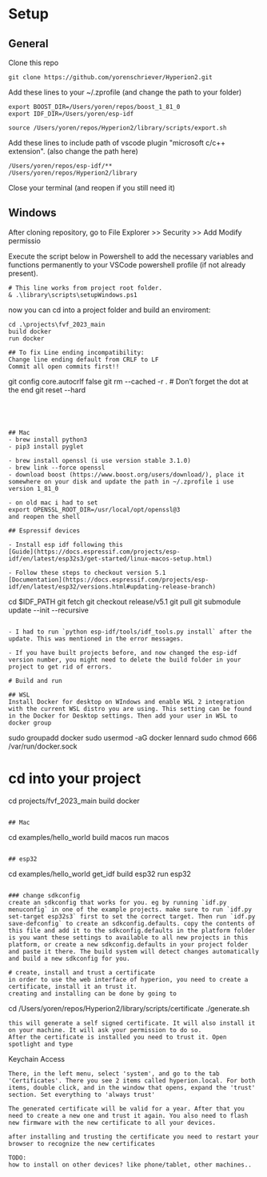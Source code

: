 # Setup

## General
Clone this repo
```
git clone https://github.com/yorenschriever/Hyperion2.git
```
Add these lines to your  ~/.zprofile (and change the path to your folder)
```
export BOOST_DIR=/Users/yoren/repos/boost_1_81_0
export IDF_DIR=/Users/yoren/esp-idf

source /Users/yoren/repos/Hyperion2/library/scripts/export.sh
```
Add these lines to include path of vscode plugin "microsoft c/c++ extension". (also change the path here)
```
/Users/yoren/repos/esp-idf/**
/Users/yoren/repos/Hyperion2/library
```
Close your terminal (and reopen if you still need it)

## Windows
After cloning repository, go to File Explorer >> Security >> Add Modify permissio

Execute the script below in Powershell to add the necessary variables and functions permanently to your VSCode powershell profile (if not already present).
```
# This line works from project root folder.
& .\library\scripts\setupWindows.ps1

```
now you can cd into a project folder and build an enviroment:

```
cd .\projects\fvf_2023_main
build docker
run docker

## To fix Line ending incompatibility:
Change line ending default from CRLF to LF
Commit all open commits first!!

```
git config core.autocrlf false
git rm --cached -r .         # Don’t forget the dot at the end
git reset --hard
```




## Mac
- brew install python3
- pip3 install pyglet

- brew install openssl (i use version stable 3.1.0)
- brew link --force openssl
- download boost (https://www.boost.org/users/download/), place it somewhere on your disk and update the path in ~/.zprofile i use version 1_81_0

- on old mac i had to set
export OPENSSL_ROOT_DIR=/usr/local/opt/openssl@3
and reopen the shell

## Espressif devices

- Install esp idf following this
[Guide](https://docs.espressif.com/projects/esp-idf/en/latest/esp32s3/get-started/linux-macos-setup.html)

- Follow these steps to checkout version 5.1
[Documentation](https://docs.espressif.com/projects/esp-idf/en/latest/esp32/versions.html#updating-release-branch)
```
cd $IDF_PATH
git fetch
git checkout release/v5.1
git pull
git submodule update --init --recursive
```

- I had to run `python esp-idf/tools/idf_tools.py install` after the update. This was mentioned in the error messages.

- If you have built projects before, and now changed the esp-idf version number, you might need to delete the build folder in your project to get rid of errors.

# Build and run

## WSL
Install Docker for desktop on WIndows and enable WSL 2 integration with the current WSL distro you are using. This setting can be found in the Docker for Desktop settings. Then add your user in WSL to docker group
```
sudo groupadd docker
sudo usermod -aG docker lennard
sudo chmod 666 /var/run/docker.sock

# cd into your project
cd projects/fvf_2023_main
build docker
```

## Mac

```
cd examples/hello_world
build macos
run macos
```

## esp32

```
cd examples/hello_world
get_idf
build esp32
run esp32
```

### change sdkconfig
create an sdkconfig that works for you. eg by running `idf.py menuconfig` in one of the example projects. make sure to run `idf.py set-target esp32s3` first to set the correct target. Then run `idf.py save-defconfig` to create an sdkconfig.defaults. copy the contents of this file and add it to the sdkconfig.defaults in the platform folder is you want these settings to available to all new projects in this platform, or create a new sdkconfig.defaults in your project folder and paste it there. The build system will detect changes automatically and build a new sdkconfig for you.

# create, install and trust a certificate
in order to use the web interface of hyperion, you need to create a certificate, install it an trust it.
creating and installing can be done by going to
```
cd /Users/yoren/repos/Hyperion2/library/scripts/certificate
./generate.sh
```
this will generate a self signed certificate. It will also install it on your machine. It will ask your permission to do so.
After the certificate is installed you need to trust it. Open spotlight and type
```
Keychain Access
```
There, in the left menu, select 'system', and go to the tab 'Certificates'. There you see 2 items called hyperion.local. For both items, double click, and in the window that opens, expand the 'trust' section. Set everything to 'always trust'

The generated certificate will be valid for a year. After that you need to create a new one and trust it again. You also need to flash new firmware with the new certificate to all your devices.

after installing and trusting the certificate you need to restart your browser to recognize the new certificates

TODO:
how to install on other devices? like phone/tablet, other machines..